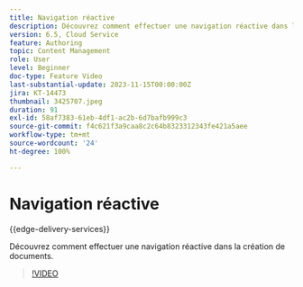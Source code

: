 ```yaml
---
title: Navigation réactive
description: Découvrez comment effectuer une navigation réactive dans la création de documents Edge Delivery.
version: 6.5, Cloud Service
feature: Authoring
topic: Content Management
role: User
level: Beginner
doc-type: Feature Video
last-substantial-update: 2023-11-15T00:00:00Z
jira: KT-14473
thumbnail: 3425707.jpeg
duration: 91
exl-id: 58af7383-61eb-4df1-ac2b-6d7bafb999c3
source-git-commit: f4c621f3a9caa8c2c64b8323312343fe421a5aee
workflow-type: tm+mt
source-wordcount: '24'
ht-degree: 100%

---
```


# Navigation réactive

{{edge-delivery-services}}

Découvrez comment effectuer une navigation réactive dans la création de documents.

>[!VIDEO](https://video.tv.adobe.com/v/3425707/?learn=on)
